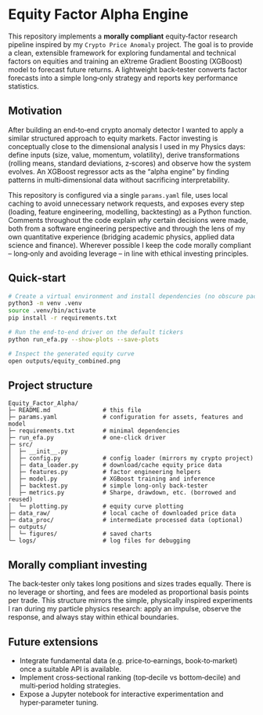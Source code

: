 # Equity Factor Alpha Engine

This repository implements a **morally compliant**
equity‐factor research pipeline inspired by my
`Crypto Price Anomaly` project.  The goal is to provide a
clean, extensible framework for exploring fundamental and
technical factors on equities and training an
eXtreme Gradient Boosting (XGBoost) model to forecast
future returns.  A lightweight back‑tester converts
factor forecasts into a simple long‑only strategy and reports
key performance statistics.

## Motivation

After building an end‑to‑end crypto anomaly detector I
wanted to apply a similar structured approach to
equity markets.  Factor investing is conceptually close to the
dimensional analysis I used in my Physics days: define
inputs (size, value, momentum, volatility), derive
transformations (rolling means, standard deviations, z‑scores)
and observe how the system evolves.  An XGBoost regressor
acts as the “alpha engine” by finding patterns in
multi‑dimensional data without sacrificing interpretability.

This repository is configured via a single `params.yaml`
file, uses local caching to avoid unnecessary network
requests, and exposes every step (loading, feature
engineering, modelling, backtesting) as a Python function.
Comments throughout the code explain *why* certain
decisions were made, both from a software engineering
perspective and through the lens of my own quantitative
experience (bridging academic physics, applied data science
and finance).  Wherever possible I keep the code
morally compliant – long‑only and avoiding leverage –
in line with ethical investing principles.

## Quick‑start

```bash
# Create a virtual environment and install dependencies (no obscure packages)
python3 -m venv .venv
source .venv/bin/activate
pip install -r requirements.txt

# Run the end‑to‑end driver on the default tickers
python run_efa.py --show-plots --save-plots

# Inspect the generated equity curve
open outputs/equity_combined.png
```

## Project structure

```
Equity_Factor_Alpha/
├─ README.md               # this file
├─ params.yaml             # configuration for assets, features and model
├─ requirements.txt        # minimal dependencies
├─ run_efa.py              # one‑click driver
├─ src/
│  ├─ __init__.py
│  ├─ config.py            # config loader (mirrors my crypto project)
│  ├─ data_loader.py       # download/cache equity price data
│  ├─ features.py          # factor engineering helpers
│  ├─ model.py             # XGBoost training and inference
│  ├─ backtest.py          # simple long‑only back‑tester
│  ├─ metrics.py           # Sharpe, drawdown, etc. (borrowed and reused)
│  └─ plotting.py          # equity curve plotting
├─ data_raw/               # local cache of downloaded price data
├─ data_proc/              # intermediate processed data (optional)
├─ outputs/
│  └─ figures/             # saved charts
└─ logs/                   # log files for debugging
```

## Morally compliant investing

The back‑tester only takes long positions and sizes trades
equally.  There is no leverage or shorting, and fees are
modeled as proportional basis points per trade.  This
structure mirrors the simple, physically inspired
experiments I ran during my particle physics research: apply
an impulse, observe the response, and always stay within
ethical boundaries.

## Future extensions

- Integrate fundamental data (e.g. price‑to‑earnings, book‑to‑market) once a
  suitable API is available.
- Implement cross‑sectional ranking (top‑decile vs bottom‑decile) and
  multi‑period holding strategies.
- Expose a Jupyter notebook for interactive experimentation and
  hyper‑parameter tuning.
